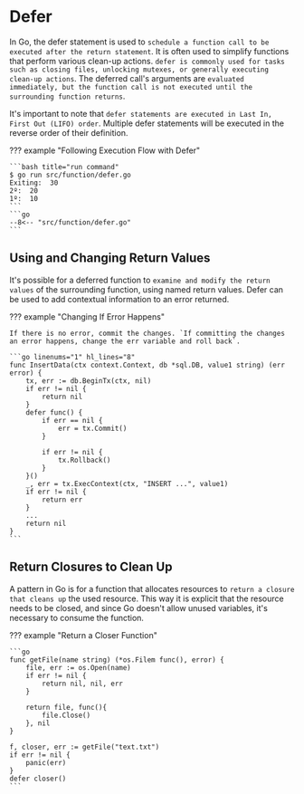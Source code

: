 # Defer

In Go, the defer statement is used to `schedule a function call to be executed after the return statement`. It is often used to simplify functions that perform various clean-up actions. `defer is commonly used for tasks such as closing files, unlocking mutexes, or generally executing clean-up actions`. The deferred call's arguments are `evaluated immediately, but the function call is not executed until the surrounding function returns`.

It's important to note that `defer statements are executed in Last In, First Out (LIFO) order`. Multiple defer statements will be executed in the reverse order of their definition.

??? example "Following Execution Flow with Defer"

    ```bash title="run command"
    $ go run src/function/defer.go
    Exiting:  30
    2º:  20
    1º:  10
    ```
    ```go
    --8<-- "src/function/defer.go"
    ```

## Using and Changing Return Values

It's possible for a deferred function to `examine and modify the return values` of the surrounding function, using named return values. Defer can be used to add contextual information to an error returned.

??? example "Changing If Error Happens"

    If there is no error, commit the changes. `If committing the changes an error happens, change the err variable and roll back`.

    ```go linenums="1" hl_lines="8"
    func InsertData(ctx context.Context, db *sql.DB, value1 string) (err error) {
        tx, err := db.BeginTx(ctx, nil)
        if err != nil {
            return nil
        }
        defer func() {
            if err == nil {
                err = tx.Commit()
            }

            if err != nil {
                tx.Rollback()
            }
        }()
        _, err = tx.ExecContext(ctx, "INSERT ...", value1)
        if err != nil {
            return err
        }
        ...
        return nil
    }
    ```

## Return Closures to Clean Up

A pattern in Go is for a function that allocates resources to `return a closure that cleans up` the used resource. This way it is explicit that the resource needs to be closed, and since Go doesn't allow unused variables, it's necessary to consume the function.

??? example "Return a Closer Function"

    ```go
    func getFile(name string) (*os.Filem func(), error) {
        file, err := os.Open(name)
        if err != nil {
            return nil, nil, err
        }

        return file, func(){
            file.Close()
        }, nil
    }

    f, closer, err := getFile("text.txt")
    if err != nil {
        panic(err)
    }
    defer closer()
    ```
